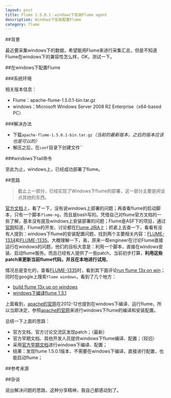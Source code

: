 ```yaml
---
layout: post
title: Flume 1.5.0.1：windows下安装Flume agent
description: Windows下安装配置Flume
category: flume
---
```


##背景

最近要采集windows下的数据，希望能用Flume来进行采集汇总，但是不知道Flume在windows下的兼容性怎么样，OK，测试一下。


##在windows下配置Flume

###系统环境

相关版本信息：

* Flume：apache-flume-1.5.0.1-bin.tar.gz
* windows：Microsoft Windows Server 2008 R2 Enterprise（x64-based PC）


###解决办法

* 下载`apache-flume-1.5.0.1-bin.tar.gz`*（当前的最新版本，之后的版本应该也是可以的）*
* 解压之后，在`conf`目录下创建文件``


###windows下tail命令

至此为止，windows上，已经成功部署了flume。

##思路

> 截止上一部分，已经实现了Windows下flume的部署，这一部分主要是闲谈点其他的东西。

[官方文档][Flume 1.5 User Guide]上，看了一下，没有说windows上部署的问题；再查看flume的启动脚本，只有一个脚本`flume-ng`，而且是bash写的。凭借自己对flume官方文档的一些了解，基本没有提及windows上安装部署的问题；Flume是ASF下的项目，通过[官网][How to Get Involved]知道，Flume的开发、讨论都在[Flume JIRA][Flume JIRA]上；抓紧上去查一下，看看有没有人提到：windows下flume的安装配置问题，找到两个主要相关内容：[FLUME-1334][FLUME-1334]和[FLUME-1335][FLUME-1335]。大概理解一下，奥，原来一帮engineer在讨论Flume直接运行在windows的问题，他们的目标大意是：利用一个脚本，直接在windows安装、启动flume服务。而且已经有人提供了一些patch，当前初步打算，**利用这些patch来更新当前flume代码，并且在本地进行试用**。

情况总是变化的，查看[FLUME-1335][FLUME-1335]时，看到其下面评论[run flume 13x on win][run flume 13x on win]；同时在google上搜索`flume windows`，看到了几个地方：

* [build flume 13x up on windows][build flume 13x up on windows]
* [windows下编译flume 1.3.1][windows下编译flume 1.3.1]

上面看到，[apache的官网][build flume 13x up on windows]在2012-12也提到在windows下编译、运行flume，所以当即决定，参照[apache的官网][build flume 13x up on windows]来进行windows下flume的编译和安装配置。

总结一下上面的思路：

* 官方文档、官方讨论交流区发现patch；（最新）
* 官方早期文档、其他开发人员提供windows下flume编译、配置；（较旧）
* 采用[官方早期文档][build flume 13x up on windows]进行windows下编译、配置；
* 结果：发现flume 1.5.0.1版本，不需要在windows下编译，直接进行配置，也能启动flume；








##参考来源







##杂谈

说出解决问题的思路，这种分享精神，我自己都感动到了。







[NingG]:    						http://ningg.github.com  "NingG"
[Flume JIRA]:						https://issues.apache.org/jira/browse/FLUME
[Flume 1.5 User Guide]:				http://flume.apache.org/FlumeUserGuide.html
[How to Get Involved]:				http://flume.apache.org/getinvolved.html
[FLUME-1335]:						https://issues.apache.org/jira/browse/FLUME-1335
[FLUME-1334]:						https://issues.apache.org/jira/browse/FLUME-1334
[run flume 13x on win]:				http://mapredit.blogspot.de/2012/07/run-flume-13x-on-windows.html
[build flume 13x up on windows]:	https://cwiki.apache.org/confluence/display/FLUME/Build+Flume+1.3.x+up+on+Windows
[windows下编译flume 1.3.1]:			http://abloz.com/2013/02/18/compile-under-windows-flume-1-3-1.html


